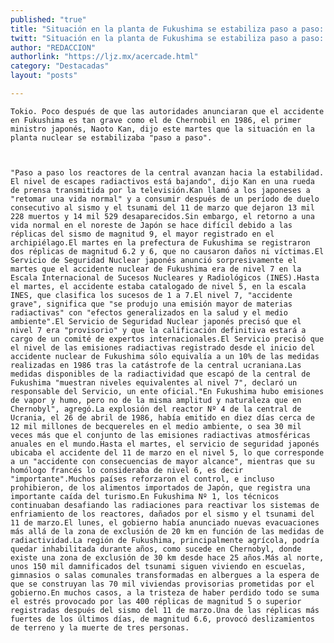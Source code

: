 ```yaml
---
published: "true"
title: "Situación en la planta de Fukushima se estabiliza paso a paso: Japón"
twitt: "Situación en la planta de Fukushima se estabiliza paso a paso: Japón"
author: "REDACCION"
authorlink: "https://ljz.mx/acercade.html"
category: "Destacadas"
layout: "posts"

---
```



  
    Tokio. Poco después de que las autoridades anunciaran que el accidente en Fukushima es tan grave como el de Chernobil en 1986, el primer ministro japonés, Naoto Kan, dijo este martes que la situación en la planta nuclear se estabilizaba "paso a paso".
  
  
  
    "Paso a paso los reactores de la central avanzan hacia la estabilidad. El nivel de escapes radiactivos está bajando", dijo Kan en una rueda de prensa transmitida por la televisión.Kan llamó a los japoneses a "retomar una vida normal" y a consumir después de un período de duelo consecutivo al sismo y el tsunami del 11 de marzo que dejaron 13 mil 228 muertos y 14 mil 529 desaparecidos.Sin embargo, el retorno a una vida normal en el noreste de Japón se hace difícil debido a las réplicas del sismo de magnitud 9, el mayor registrado en el archipiélago.El martes en la prefectura de Fukushima se registraron dos réplicas de magnitud 6.2 y 6, que no causaron daños ni víctimas.El Servicio de Seguridad Nuclear japonés anunció sorpresivamente el martes que el accidente nuclear de Fukushima era de nivel 7 en la Escala Internacional de Sucesos Nucleares y Radiológicos (INES).Hasta el martes, el accidente estaba catalogado de nivel 5, en la escala INES, que clasifica los sucesos de 1 a 7.El nivel 7, "accidente grave", significa que "se produjo una emisión mayor de materias radiactivas" con "efectos generalizados en la salud y el medio ambiente".El Servicio de Seguridad Nuclear japonés precisó que el nivel 7 era "provisorio" y que la calificación definitiva estará a cargo de un comité de expertos internacionales.El Servicio precisó que el nivel de las emisiones radiactivas registrado desde el inicio del accidente nuclear de Fukushima sólo equivalía a un 10% de las medidas realizadas en 1986 tras la catástrofe de la central ucraniana.Las medidas disponibles de la radiactividad que escapó de la central de Fukushima "muestran niveles equivalentes al nivel 7", declaró un responsable del Servicio, un ente oficial."En Fukushima hubo emisiones de vapor y humo, pero no de la misma amplitud y naturaleza que en Chernobyl", agregó.La explosión del reactor Nº 4 de la central de Ucrania, el 26 de abril de 1986, había emitido en diez días cerca de 12 mil millones de becquereles en el medio ambiente, o sea 30 mil veces más que el conjunto de las emisiones radiactivas atmosféricas anuales en el mundo.Hasta el martes, el servicio de seguridad japonés ubicaba el accidente del 11 de marzo en el nivel 5, lo que corresponde a un "accidente con consecuencias de mayor alcance", mientras que su homólogo francés lo consideraba de nivel 6, es decir "importante".Muchos países reforzaron el control, e incluso prohibieron, de los alimentos importados de Japón, que registra una importante caída del turismo.En Fukushima Nº 1, los técnicos continuaban desafiando las radiaciones para reactivar los sistemas de enfriamiento de los reactores, dañados por el sismo y el tsunami del 11 de marzo.El lunes, el gobierno había anunciado nuevas evacuaciones más allá de la zona de exclusión de 20 km en función de las medidas de radiactividad.La región de Fukushima, principalmente agrícola, podría quedar inhabilitada durante años, como sucede en Chernobyl, donde existe una zona de exclusión de 30 km desde hace 25 años.Más al norte, unos 150 mil damnificados del tsunami siguen viviendo en escuelas, gimnasios o salas comunales transformadas en albergues a la espera de que se construyan las 70 mil viviendas provisorias prometidas por el gobierno.En muchos casos, a la tristeza de haber perdido todo se suma el estrés provocado por las 400 réplicas de magnitud 5 o superior registradas después del sismo del 11 de marzo.Una de las réplicas más fuertes de los últimos días, de magnitud 6.6, provocó deslizamientos de terreno y la muerte de tres personas.
  

